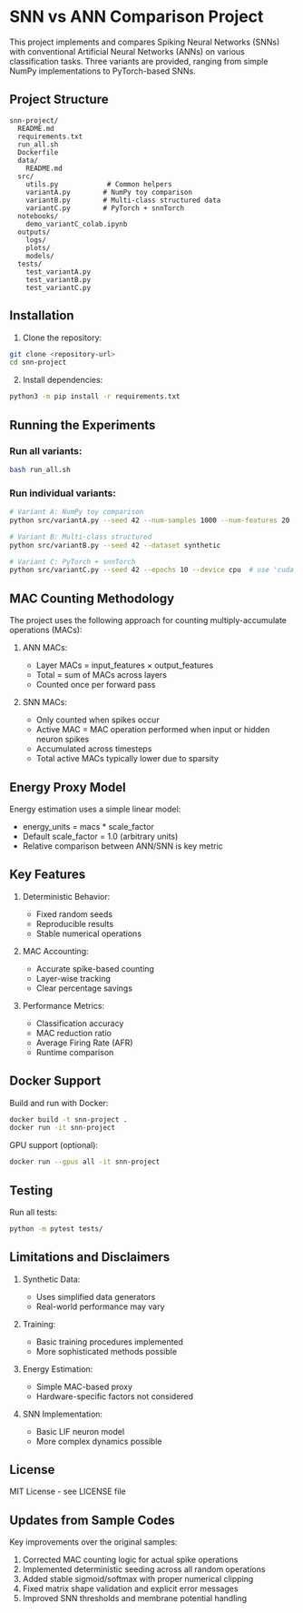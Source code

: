 # SNN vs ANN Comparison Project

This project implements and compares Spiking Neural Networks (SNNs) with conventional Artificial Neural Networks (ANNs) on various classification tasks. Three variants are provided, ranging from simple NumPy implementations to PyTorch-based SNNs.

## Project Structure
```
snn-project/
  README.md
  requirements.txt
  run_all.sh
  Dockerfile
  data/
    README.md
  src/
    utils.py            # Common helpers
    variantA.py        # NumPy toy comparison
    variantB.py        # Multi-class structured data
    variantC.py        # PyTorch + snnTorch
  notebooks/
    demo_variantC_colab.ipynb
  outputs/
    logs/
    plots/
    models/
  tests/
    test_variantA.py
    test_variantB.py
    test_variantC.py
```

## Installation

1. Clone the repository:
```bash
git clone <repository-url>
cd snn-project
```

2. Install dependencies:
```bash
python3 -m pip install -r requirements.txt
```

## Running the Experiments

### Run all variants:
```bash
bash run_all.sh
```

### Run individual variants:
```bash
# Variant A: NumPy toy comparison
python src/variantA.py --seed 42 --num-samples 1000 --num-features 20

# Variant B: Multi-class structured
python src/variantB.py --seed 42 --dataset synthetic

# Variant C: PyTorch + snnTorch
python src/variantC.py --seed 42 --epochs 10 --device cpu  # use 'cuda' for GPU
```

## MAC Counting Methodology

The project uses the following approach for counting multiply-accumulate operations (MACs):

1. ANN MACs:
   - Layer MACs = input_features × output_features
   - Total = sum of MACs across layers
   - Counted once per forward pass

2. SNN MACs:
   - Only counted when spikes occur
   - Active MAC = MAC operation performed when input or hidden neuron spikes
   - Accumulated across timesteps
   - Total active MACs typically lower due to sparsity

## Energy Proxy Model

Energy estimation uses a simple linear model:
- energy_units = macs * scale_factor
- Default scale_factor = 1.0 (arbitrary units)
- Relative comparison between ANN/SNN is key metric

## Key Features

1. Deterministic Behavior:
   - Fixed random seeds
   - Reproducible results
   - Stable numerical operations

2. MAC Accounting:
   - Accurate spike-based counting
   - Layer-wise tracking
   - Clear percentage savings

3. Performance Metrics:
   - Classification accuracy
   - MAC reduction ratio
   - Average Firing Rate (AFR)
   - Runtime comparison

## Docker Support

Build and run with Docker:
```bash
docker build -t snn-project .
docker run -it snn-project
```

GPU support (optional):
```bash
docker run --gpus all -it snn-project
```

## Testing

Run all tests:
```bash
python -m pytest tests/
```

## Limitations and Disclaimers

1. Synthetic Data:
   - Uses simplified data generators
   - Real-world performance may vary

2. Training:
   - Basic training procedures implemented
   - More sophisticated methods possible

3. Energy Estimation:
   - Simple MAC-based proxy
   - Hardware-specific factors not considered

4. SNN Implementation:
   - Basic LIF neuron model
   - More complex dynamics possible

## License

MIT License - see LICENSE file

## Updates from Sample Codes

Key improvements over the original samples:
1. Corrected MAC counting logic for actual spike operations
2. Implemented deterministic seeding across all random operations
3. Added stable sigmoid/softmax with proper numerical clipping
4. Fixed matrix shape validation and explicit error messages
5. Improved SNN thresholds and membrane potential handling